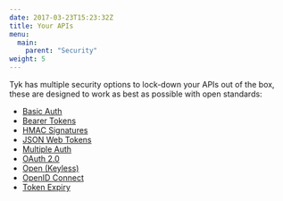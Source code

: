 ```yaml
---
date: 2017-03-23T15:23:32Z
title: Your APIs
menu:
  main:
    parent: "Security"
weight: 5 
---
```


Tyk has multiple security options to lock-down your APIs out of the box, these are designed to work as best as possible with open standards:

* [Basic Auth][1]
* [Bearer Tokens][2]
* [HMAC Signatures][3]
* [JSON Web Tokens][4]
* [Multiple Auth][5]
* [OAuth 2.0][6]
* [Open (Keyless)][7]
* [OpenID Connect][8]
* [Token Expiry][9]

[1]: basic-auth
[2]: bearer-tokens
[3]: hmac-signatures
[4]: json-web-tokens
[5]: multiple-auth
[6]: oauth-2-0
[7]: open-keyless
[8]: openid-connect
[9]: token-expiry
